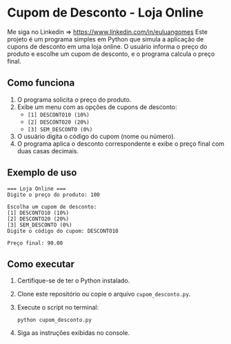 # Cupom de Desconto - Loja Online
Me siga no Linkedin => https://www.linkedin.com/in/euluangomes
Este projeto é um programa simples em Python que simula a aplicação de cupons de desconto em uma loja online. O usuário informa o preço do produto e escolhe um cupom de desconto, e o programa calcula o preço final.

## Como funciona

1. O programa solicita o preço do produto.
2. Exibe um menu com as opções de cupons de desconto:
   - `[1] DESCONTO10 (10%)`
   - `[2] DESCONTO20 (20%)`
   - `[3] SEM_DESCONTO (0%)`
3. O usuário digita o código do cupom (nome ou número).
4. O programa aplica o desconto correspondente e exibe o preço final com duas casas decimais.

## Exemplo de uso

```
=== Loja Online ===
Digite o preço do produto: 100

Escolha um cupom de desconto:
[1] DESCONTO10 (10%)
[2] DESCONTO20 (20%)
[3] SEM_DESCONTO (0%)
Digite o código do cupom: DESCONTO10

Preço final: 90.00
```

## Como executar

1. Certifique-se de ter o Python instalado.
2. Clone este repositório ou copie o arquivo `cupom_desconto.py`.
3. Execute o script no terminal:

   ```
   python cupom_desconto.py
   ```

4. Siga as instruções exibidas no console.
